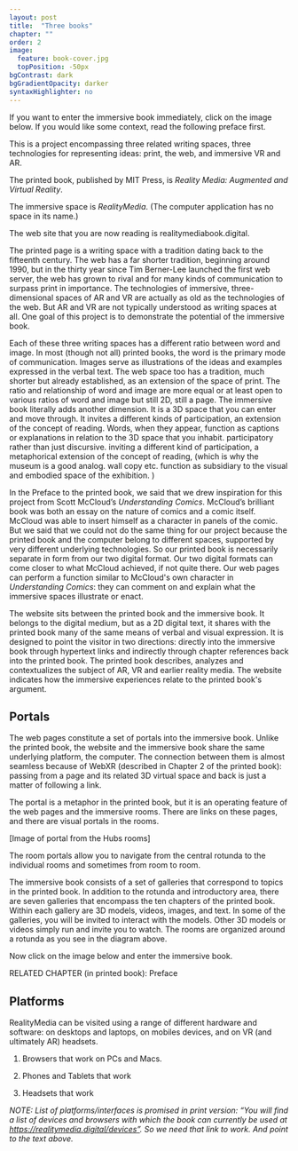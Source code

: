 ```yaml
---
layout: post
title:  "Three books"
chapter: ""
order: 2
image:
  feature: book-cover.jpg
  topPosition: -50px
bgContrast: dark
bgGradientOpacity: darker
syntaxHighlighter: no
---
```


If you want to enter the immersive book immediately, click on the image below. If you would like some context, read the following preface first. 

<div class="img img--fullContainer img--14xLeading" style="background-image: url({{ site.baseurl_book_img }}intro-room.png);"></div>


This is a project encompassing three related writing spaces, three technologies for representing ideas: print, the web, and immersive VR and AR. 

The printed book, published by MIT Press, is <i>Reality Media: Augmented and Virtual Reality</i>.

The immersive space is <i>RealityMedia</i>. (The computer application has no space in its name.)

The web site that you are now reading is realitymediabook.digital.

The printed page is a writing space with a tradition dating back to the fifteenth century. The web has a far shorter tradition, beginning around 1990, but in the thirty year since Tim Berner-Lee launched the first web server, the web has grown to rival and for many kinds of communication to surpass print in importance. The technologies of immersive, three-dimensional spaces of AR and VR are actually as old as the technologies of the web. But AR and VR are not typically understood as writing spaces at all. One goal of this project is to demonstrate the potential of the immersive book. 

Each of these three writing spaces has a different ratio between word and image. In most (though not all) printed books, the word is the primary mode of communication. Images serve as illustrations of the ideas and examples expressed in the verbal text. The web space too has a tradition, much shorter but already established, as an extension of the space of print. The ratio and relationship of word and image are more equal or at least open to various ratios of word and image but still 2D, still a page. The immersive book literally adds another dimension. It is a 3D space that you can enter and move through. It invites a different kinds of participation, an extension of the concept of reading. Words, when they appear, function as captions or explanations in relation to the 3D space that you inhabit.  participatory rather than just discursive. inviting a different kind of participation, a metaphorical extension of the concept of reading, (which is why the museum is a good analog. wall copy etc. function as subsidiary to the visual and embodied space of the exhibition. ) 


In the Preface to the printed book, we said that we drew inspiration for this project from Scott McCloud’s <i>Understanding Comics</i>. McCloud’s brilliant book was both an essay on the nature of comics and a comic itself. McCloud was able to insert himself as a character in panels of the comic. But we said that we could not do the same thing for our project because the printed book and the computer belong to different spaces, supported by very different underlying technologies. So our printed book is necessarily separate in form from our two digital format.  Our two digital formats can come closer to what McCloud achieved, if not quite there. Our web pages can perform a function similar to McCloud's own character in <i>Understanding Comics</i>: they can comment on and explain what the immersive spaces illustrate or enact. 

The website sits between the printed book and the immersive book. It belongs to the digital medium, but as a 2D digital text, it shares with the printed book many of the same means of verbal and visual expression. It is designed to point the visitor in two directions: directly into the immersive book through hypertext links and indirectly through chapter references back into the printed book. The printed book describes, analyzes and contextualizes the subject of AR, VR and earlier reality media. The website indicates how the immersive experiences relate to the printed book's argument. 

<h2>Portals</h2>
The web pages constitute a set of portals into the immersive book. Unlike the printed book, the website and the immersive book share the same underlying platform, the computer. The connection between them is almost seamless because of WebXR (described in Chapter 2 of the printed book): passing from a page and its related 3D virtual space and back is just a matter of following a link. 

The portal is a metaphor in the printed book, but it is an operating feature of the web pages and the immersive rooms. There are links on these pages, and there are visual portals in the rooms. 

[Image of portal from the Hubs rooms]

The room portals allow you to navigate from the central rotunda to the individual rooms and sometimes from room to room. 

<div class="img img--fullContainer img--16xLeading" style="background-image: url({{ site.baseurl_book_img }}Rotunda-layout.png);"></div>

The immersive book consists of a set of galleries that correspond to topics in the printed book. In addition to the rotunda and introductory area, there are seven galleries that encompass the ten chapters of the printed book. Within each gallery are 3D models, videos, images, and text. In some of the galleries, you will be invited to interact with the models. Other 3D models or videos simply run and invite you to watch. The rooms are organized around a rotunda as you see in the diagram above. 

Now click on the image below and enter the immersive book.

<div class="img img--fullContainer img--14xLeading" style="background-image: url({{ site.baseurl_book_img }}intro-room.png);"></div>


RELATED CHAPTER (in printed book): Preface

<h2>Platforms</h2>

RealityMedia can be visited using a range of different hardware and software: on desktops and laptops, on mobiles devices, and on VR (and ultimately AR) headsets. 


1. Browsers that work on PCs and Macs.

2. Phones and Tablets that work

3. Headsets that work




<i> NOTE: List of platforms/interfaces is promised in print version: “You will find a list of devices and browsers with which the book can currently be used at https://realitymedia.digital/devices”. So we need that link to work. And point to the text above. </i>
